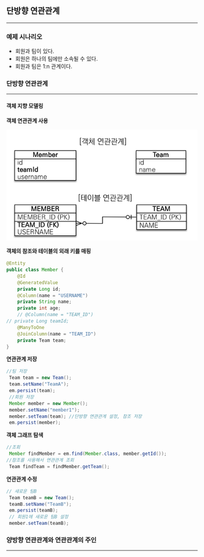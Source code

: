 ## 단방향 연관관계

---

### 예제 시나리오

- 회원과 팀이 있다.
- 회원은 하나의 팀에만 소속될 수 있다.
- 회원과 팀은 1:n 관계이다.

### 단방향 연관관계

---

#### 객체 지향 모델링

**객체 연관관계 사용**

![객체 지향 모델링](.\images\객체_지향_모델링.PNG)

**객체의 참조와 테이블의 외래 키를 매핑**

```java
@Entity
public class Member {
    @Id
    @GeneratedValue
    private Long id;
    @Column(name = "USERNAME")
    private String name;
    private int age;
    // @Column(name = "TEAM_ID")
// private Long teamId;
    @ManyToOne
    @JoinColumn(name = "TEAM_ID")
    private Team team;
}
```

**연관관계 저장**

```java
//팀 저장
 Team team = new Team();
 team.setName("TeamA");
 em.persist(team);
 //회원 저장
 Member member = new Member();
 member.setName("member1");
 member.setTeam(team); //단방향 연관관계 설정, 참조 저장
 em.persist(member);
```

**객체 그래프 탐색**

```java
//조회
 Member findMember = em.find(Member.class, member.getId());
//참조를 사용해서 연관관계 조회
 Team findTeam = findMember.getTeam();
```

**연관관계 수정**

```java
// 새로운 팀B
 Team teamB = new Team();
 teamB.setName("TeamB");
 em.persist(teamB);
 // 회원1에 새로운 팀B 설정
 member.setTeam(teamB);
```



### 양방향 연관관계와 연관관계의 주인

---

 